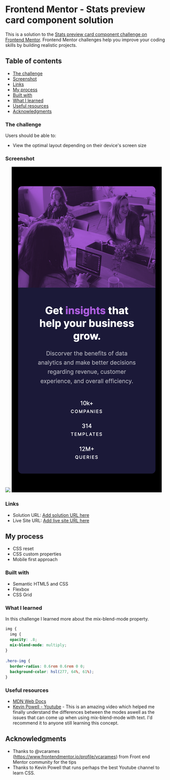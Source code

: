 # Frontend Mentor - Stats preview card component solution

This is a solution to the [Stats preview card component challenge on Frontend Mentor](https://www.frontendmentor.io/challenges/stats-preview-card-component-8JqbgoU62). Frontend Mentor challenges help you improve your coding skills by building realistic projects. 

## Table of contents

  - [The challenge](#the-challenge)
  - [Screenshot](#screenshot)
  - [Links](#links)
  - [My process](#my-process)
  - [Built with](#built-with)
  - [What I learned](#what-i-learned)
  - [Useful resources](#useful-resources)
  - [Acknowledgments](#acknowledgments)

### The challenge

Users should be able to:

  - View the optimal layout depending on their device's screen size

### Screenshot

![](./images/screenshot-desktop.png,)
![](./images/screenshot-mobile.png)

### Links

  - Solution URL: [Add solution URL here](https://www.frontendmentor.io/solutions/stats-preview-card-component-vLQ7aDGHiK)
  - Live Site URL: [Add live site URL here](https://fromlukdev.github.io/stats-preview-card-component/)

## My process

  - CSS reset
  - CSS custom properties
  - Mobile first approach

### Built with

  - Semantic HTML5 and CSS
  - Flexbox
  - CSS Grid

### What I learned

In this challenge I learned more about the mix-blend-mode property.

```css
img {
  img {
  opacity: .8;
  mix-blend-mode: multiply;
}

.hero-img {
  border-radius: 0.6rem 0.6rem 0 0;
  background-color: hsl(277, 64%, 61%);
}

```
### Useful resources

  - [MDN Web Docs](https://developer.mozilla.org/en-US/docs/Web/CSS/mix-blend-mode)
  - [Kevin Powell - Youtube](https://www.youtube.com/watch?v=TAA89nkEuhw) - This is an amazing video which helped me finally understand the differences between the modes aswell as the issues that can come up when using mix-blend-mode with text. I'd recommend it to anyone still learning this concept.

## Acknowledgments

  - Thanks to @vcarames (https://www.frontendmentor.io/profile/vcarames) from Front end Mentor community for the tips
  - Thanks to Kevin Powell that runs perhaps the best Youtube channel to learn CSS.
